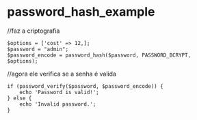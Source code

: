 # password_hash_example

//faz a criptografia
````
$options = ['cost' => 12,];
$password = "admin";
$password_encode = password_hash($password, PASSWORD_BCRYPT, $options);
````


//agora ele verifica se a senha é valida
````
if (password_verify($password, $password_encode)) {
    echo 'Password is valid!';
} else {
    echo 'Invalid password.';
}
````
